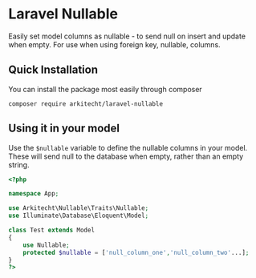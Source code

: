 Laravel Nullable
=================
Easily set model columns as nullable - to send null on insert and update when empty. For use when using foreign key, nullable, columns.


Quick Installation
------------------
You can install the package most easily through composer

```
composer require arkitecht/laravel-nullable
```

Using it in your model
------------------
Use the `$nullable` variable to define the nullable columns in your model. These will send null to the database when empty, rather than an empty string. 

```php
<?php

namespace App;

use Arkitecht\Nullable\Traits\Nullable;
use Illuminate\Database\Eloquent\Model;

class Test extends Model
{
    use Nullable;
    protected $nullable = ['null_column_one','null_column_two'...];
}
?>
```
